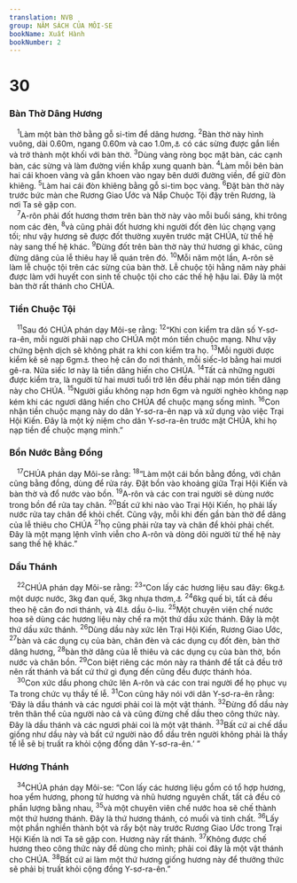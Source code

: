 ```yaml
---
translation: NVB
group: NĂM SÁCH CỦA MÔI-SE
bookName: Xuất Hành 
bookNumber: 2
---
```


<div class="title"><h1>30</h1><h3>Bàn Thờ Dâng Hương </h3></div>
<span class="verse xu_30_1"> <sup>1</sup>Làm một bàn thờ bằng gỗ si-tim để dâng hương. </span>
<span class="verse xu_30_2"><sup>2</sup>Bàn thờ này hình vuông, dài 0.60m, ngang 0.60m và cao 1.0m,<a data-toggle="tooltip" data-placement="bottom" title="Nt: 1 am-ma x 1 am-ma x 2 am-ma">⚓</a> có các sừng được gắn liền và trở thành một khối với bàn thờ. </span>
<span class="verse xu_30_3"><sup>3</sup>Dùng vàng ròng bọc mặt bàn, các cạnh bàn, các sừng và làm đường viền khắp xung quanh bàn. </span>
<span class="verse xu_30_4"><sup>4</sup>Làm mỗi bên bàn hai cái khoen vàng và gắn khoen vào ngay bên dưới đường viền, để giữ đòn khiêng. </span>
<span class="verse xu_30_5"><sup>5</sup>Làm hai cái đòn khiêng bằng gỗ si-tim bọc vàng. </span>
<span class="verse xu_30_6"><sup>6</sup>Đặt bàn thờ này trước bức màn che Rương Giao Ước và Nắp Chuộc Tội đậy trên Rương, là nơi Ta sẽ gặp con. <br/></span>
<span class="verse xu_30_7"> <sup>7</sup>A-rôn phải đốt hương thơm trên bàn thờ này vào mỗi buổi sáng, khi trông nom các đèn, </span>
<span class="verse xu_30_8"><sup>8</sup>và cũng phải đốt hương khi người đốt đèn lúc chạng vạng tối; như vậy hương sẽ được đốt thường xuyên trước mặt CHÚA, từ thế hệ này sang thế hệ khác. </span>
<span class="verse xu_30_9"><sup>9</sup>Đừng đốt trên bàn thờ này thứ hương gì khác, cũng đừng dâng của lễ thiêu hay lễ quán trên đó. </span>
<span class="verse xu_30_10"><sup>10</sup>Mỗi năm một lần, A-rôn sẽ làm lễ chuộc tội trên các sừng của bàn thờ. Lễ chuộc tội hằng năm này phải được làm với huyết con sinh tế chuộc tội cho các thế hệ hậu lai. Đây là một bàn thờ rất thánh cho CHÚA. <br/></span>
<div class="title"><h3>Tiền Chuộc Tội </h3></div>
<span class="verse xu_30_11"> <sup>11</sup>Sau đó CHÚA phán dạy Môi-se rằng: </span>
<span class="verse xu_30_12"><sup>12</sup>“Khi con kiểm tra dân số Y-sơ-ra-ên, mỗi người phải nạp cho CHÚA một món tiền chuộc mạng. Như vậy chứng bệnh dịch sẽ không phát ra khi con kiểm tra họ. </span>
<span class="verse xu_30_13"><sup>13</sup>Mỗi người được kiểm kê sẽ nạp 6gm<a data-toggle="tooltip" data-placement="bottom" title="Nt: Nửa siếc-lơ khoảng 20 gê-ra vào khoảng 6gm">⚓</a> theo hệ cân đo nơi thánh, mỗi siếc-lơ bằng hai mươi gê-ra. Nửa siếc lơ này là tiền dâng hiến cho CHÚA. </span>
<span class="verse xu_30_14"><sup>14</sup>Tất cả những người được kiểm tra, là người từ hai mươi tuổi trở lên đều phải nạp món tiền dâng này cho CHÚA. </span>
<span class="verse xu_30_15"><sup>15</sup>Người giầu không nạp hơn 6gm và người nghèo không nạp kém khi các ngươi dâng hiến cho CHÚA để chuộc mạng sống mình. </span>
<span class="verse xu_30_16"><sup>16</sup>Con nhận tiền chuộc mạng này do dân Y-sơ-ra-ên nạp và xử dụng vào việc Trại Hội Kiến. Đây là một kỷ niệm cho dân Y-sơ-ra-ên trước mặt CHÚA, khi họ nạp tiền để chuộc mạng mình.” <br/></span>
<div class="title"><h3>Bồn Nước Bằng Đồng </h3></div>
<span class="verse xu_30_17"> <sup>17</sup>CHÚA phán dạy Môi-se rằng: </span>
<span class="verse xu_30_18"><sup>18</sup>“Làm một cái bồn bằng đồng, với chân cũng bằng đồng, dùng để rửa ráy. Đặt bồn vào khoảng giữa Trại Hội Kiến và bàn thờ và đổ nước vào bồn. </span>
<span class="verse xu_30_19"><sup>19</sup>A-rôn và các con trai người sẽ dùng nước trong bồn để rửa tay chân. </span>
<span class="verse xu_30_20"><sup>20</sup>Bất cứ khi nào vào Trại Hội Kiến, họ phải lấy nước rửa tay chân để khỏi chết. Cũng vậy, mỗi khi đến gần bàn thờ để dâng của lễ thiêu cho CHÚA</span>
<span class="verse xu_30_21"><sup>21</sup>họ cũng phải rửa tay và chân để khỏi phải chết. Đây là một mạng lệnh vĩnh viễn cho A-rôn và dòng dõi người từ thế hệ này sang thế hệ khác.” <br/></span>
<div class="title"><h3>Dầu Thánh </h3></div>
<span class="verse xu_30_22"> <sup>22</sup>CHÚA phán dạy Môi-se rằng: </span>
<span class="verse xu_30_23"><sup>23</sup>“Con lấy các hương liệu sau đây: 6kg<a data-toggle="tooltip" data-placement="bottom" title="Nt: 500 siếc lơ">⚓</a> một dược nước, 3kg đan quế, 3kg nhựa thơm,<a data-toggle="tooltip" data-placement="bottom" title="Nt: 250 siếc lơ">⚓</a></span>
<span class="verse xu_30_24"><sup>24</sup>6kg quế bì, tất cả đều theo hệ cân đo nơi thánh, và 4l<a data-toggle="tooltip" data-placement="bottom" title="Nt: 1 hin">⚓</a> dầu ô-liu. </span>
<span class="verse xu_30_25"><sup>25</sup>Một chuyên viên chế nước hoa sẽ dùng các hương liệu này chế ra một thứ dầu xức thánh. Đây là một thứ dầu xức thánh. </span>
<span class="verse xu_30_26"><sup>26</sup>Dùng dầu này xức lên Trại Hội Kiến, Rương Giao Ước, </span>
<span class="verse xu_30_27"><sup>27</sup>bàn và các dụng cụ của bàn, chân đèn và các dụng cụ đốt đèn, bàn thờ dâng hương, </span>
<span class="verse xu_30_28"><sup>28</sup>bàn thờ dâng của lễ thiêu và các dụng cụ của bàn thờ, bồn nước và chân bồn. </span>
<span class="verse xu_30_29"><sup>29</sup>Con biệt riêng các món này ra thánh để tất cả đều trở nên rất thánh và bất cứ thứ gì đụng đến cũng đều được thánh hóa. <br/></span>
<span class="verse xu_30_30"> <sup>30</sup>Con xức dầu phong chức lên A-rôn và các con trai người để họ phục vụ Ta trong chức vụ thầy tế lễ. </span>
<span class="verse xu_30_31"><sup>31</sup>Con cũng hãy nói với dân Y-sơ-ra-ên rằng: ‘Đây là dầu thánh và các ngươi phải coi là một vật thánh. </span>
<span class="verse xu_30_32"><sup>32</sup>Đừng đổ dầu này trên thân thể của người nào cả và cũng đừng chế dầu theo công thức này. Đây là dầu thánh và các ngươi phải coi là một vật thánh. </span>
<span class="verse xu_30_33"><sup>33</sup>Bất cứ ai chế dầu giống như dầu này và bất cứ người nào đổ dầu trên người không phải là thầy tế lễ sẽ bị truất ra khỏi cộng đồng dân Y-sơ-ra-ên.’ ” <br/></span>
<div class="title"><h3>Hương Thánh </h3></div>
<span class="verse xu_30_34"> <sup>34</sup>CHÚA phán dạy Môi-se: “Con lấy các hương liệu gồm có tổ hợp hương, hoa yểm hương, phong tử hương và nhũ hương nguyên chất, tất cả đều có phần lượng bằng nhau, </span>
<span class="verse xu_30_35"><sup>35</sup>và một chuyên viên chế nước hoa sẽ chế thành một thứ hương thánh. Đây là thứ hương thánh, có muối và tinh chất. </span>
<span class="verse xu_30_36"><sup>36</sup>Lấy một phần nghiền thành bột và rẩy bột này trước Rương Giao Ước trong Trại Hội Kiến là nơi Ta sẽ gặp con. Hương này rất thánh. </span>
<span class="verse xu_30_37"><sup>37</sup>Không được chế hương theo công thức này để dùng cho mình; phải coi đây là một vật thánh cho CHÚA. </span>
<span class="verse xu_30_38"><sup>38</sup>Bất cứ ai làm một thứ hương giống hương này để thưởng thức sẽ phải bị truất khỏi cộng đồng Y-sơ-ra-ên.” <br/></span>
